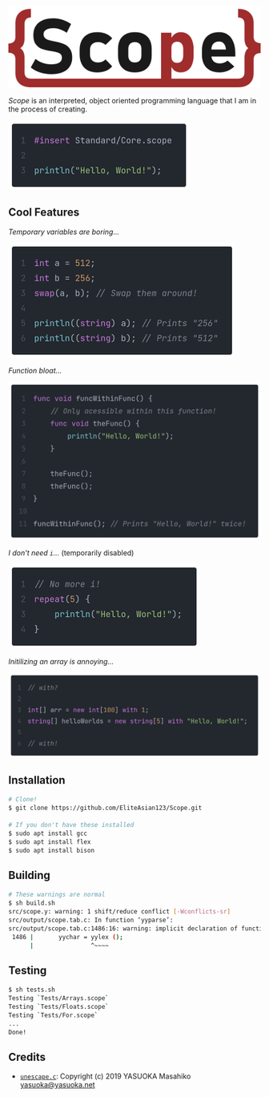 <img src="img/Logo.svg" alt="Scope Logo"/>

*Scope* is an interpreted, object oriented programming language that I am in the process of creating.

<img src="img/HelloWorld.png" alt="Hello World in Scope" width="362"/>

## Cool Features

*Temporary variables are boring...*

<img src="img/Swap.png" alt="Hello World in Scope" width="453"/>

*Function bloat...*

<img src="img/Func.png" alt="Hello World in Scope" width="604"/>

*I don't need `i`...* (temporarily disabled)

<img src="img/Repeat.png" alt="Hello World in Scope" width="382"/>

*Initilizing an array is annoying...*

<img src="img/With.png" alt="Hello World in Scope" width="678"/>

## Installation

```bash
# Clone!
$ git clone https://github.com/EliteAsian123/Scope.git

# If you don't have these installed
$ sudo apt install gcc
$ sudo apt install flex
$ sudo apt install bison
```

## Building

```bash
# These warnings are normal
$ sh build.sh
src/scope.y: warning: 1 shift/reduce conflict [-Wconflicts-sr]
src/output/scope.tab.c: In function ‘yyparse’:
src/output/scope.tab.c:1486:16: warning: implicit declaration of function ‘yylex’ [-Wimplicit-function-declaration]
 1486 |       yychar = yylex ();
      |                ^~~~~
```

## Testing

```bash
$ sh tests.sh
Testing `Tests/Arrays.scope`
Testing `Tests/Floats.scope`
Testing `Tests/For.scope`
...
Done!
```


## Credits

- [`unescape.c`](https://github.com/yasuoka/unescape/blob/master/unescape.c): Copyright (c) 2019 YASUOKA Masahiko <yasuoka@yasuoka.net>



